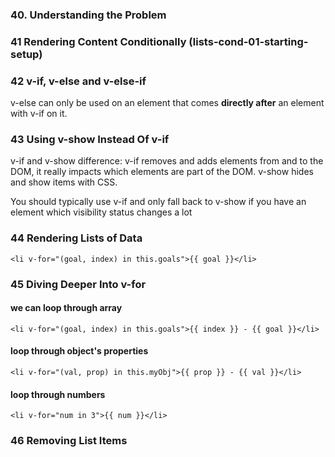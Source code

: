 ### 40. Understanding the Problem

### 41 Rendering Content Conditionally (lists-cond-01-starting-setup)

### 42 v-if, v-else and v-else-if

v-else can only be used on an element that comes **directly after** an element with v-if on it.

### 43 Using v-show Instead Of v-if

v-if and v-show difference: v-if removes and adds elements from and to the DOM, it really impacts which elements are part of the DOM. v-show hides and show items with CSS.

You should typically use v-if and only fall back to v-show if you have an element which visibility status changes a lot

### 44 Rendering Lists of Data

```
<li v-for="(goal, index) in this.goals">{{ goal }}</li>
```

### 45 Diving Deeper Into v-for

#### we can loop through array

```
<li v-for="(goal, index) in this.goals">{{ index }} - {{ goal }}</li>
```

#### loop through object's properties

```
<li v-for="(val, prop) in this.myObj">{{ prop }} - {{ val }}</li>
```

#### loop through numbers

```
<li v-for="num in 3">{{ num }}</li>
```

### 46 Removing List Items

